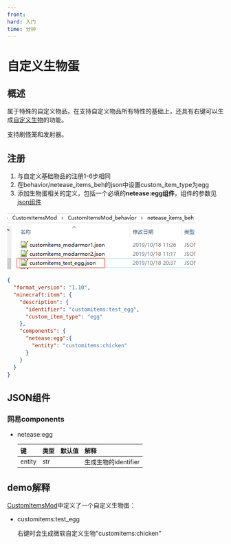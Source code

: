 ```yaml
---
front:
hard: 入门
time: 分钟
---
```


# 自定义生物蛋

## 概述

属于特殊的自定义物品，在支持自定义物品所有特性的基础上，还具有右键可以生成[自定义生物](../3-自定义生物/01-自定义基础生物.md)的功能。

支持刷怪笼和发射器。

## 注册

1. 与自定义基础物品的注册1-6步相同
2. 在behavior/netease_items_beh的json中设置custom_item_type为egg
3. 添加生物蛋相关的定义，包括一个必填的**netease:egg组件**，组件的参数见[json组件](#json组件)

![avatar](./picture/customitem/egg1.png)

```json
{
  "format_version": "1.10",
  "minecraft:item": {
    "description": {
      "identifier": "customitems:test_egg",
      "custom_item_type": "egg"
    },
    "components": {
      "netease:egg":{
        "entity": "customitems:chicken"
      }
    }
  }
}
```

## JSON组件

### 网易components

* netease:egg

  | 键     | 类型 | 默认值 | 解释                 |
  | ------ | ---- | ------ | -------------------- |
  | entity | str  |        | 生成生物的identifier |

## demo解释

[CustomItemsMod](../../13-模组SDK编程/60-Demo示例.md#CustomItemsMod)中定义了一个自定义生物蛋：

* customitems:test_egg

  右键时会生成微软自定义生物"customitems:chicken"